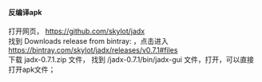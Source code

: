 #### 反编译apk  
打开网页， https://github.com/skylot/jadx  
找到 Downloads  release from bintray:   ，点击进入 https://bintray.com/skylot/jadx/releases/v0.7.1#files  
下载  jadx-0.7.1.zip 文件，  找到  /jadx-0.7.1/bin/jadx-gui   文件，打开，可以直接打开apk文件；  



